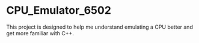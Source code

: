 # CPU_Emulator_6502
This project is designed to help me understand emulating a CPU better and get more familiar with C++.
